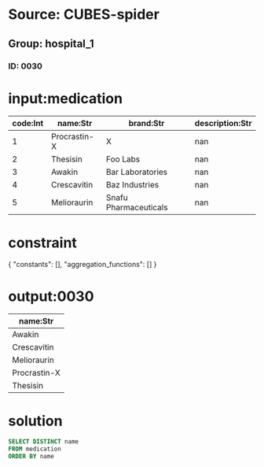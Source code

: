 # Source: CUBES-spider
## Group: hospital_1
### ID: 0030

# input:medication

| code:Int | name:Str | brand:Str | description:Str |
|---|---|---|---|
| 1 | Procrastin-X | X | nan |
| 2 | Thesisin | Foo Labs | nan |
| 3 | Awakin | Bar Laboratories | nan |
| 4 | Crescavitin | Baz Industries | nan |
| 5 | Melioraurin | Snafu Pharmaceuticals | nan |

# constraint

{
  "constants": [],
  "aggregation_functions": []
}

# output:0030

| name:Str |
|---|
| Awakin |
| Crescavitin |
| Melioraurin |
| Procrastin-X |
| Thesisin |

# solution

```sql
SELECT DISTINCT name
FROM medication
ORDER BY name
```
